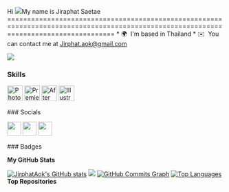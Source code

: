 Hi ![](https://user-images.githubusercontent.com/18350557/176309783-0785949b-9127-417c-8b55-ab5a4333674e.gif)My name is Jiraphat Saetae =======================================================================================================================================  * 🌍  I'm based in Thailand * ✉️  You can contact me at [Jirphat.aok@gmail.com](mailto:Jirphat.aok@gmail.com)

<a href="https://www.github.com/JirphatAok" target="_blank" rel="noreferrer"><img src="https://img.shields.io/github/followers/JirphatAok?logo=github&style=for-the-badge&color=facc15&labelColor=831843" /></a>
### Skills  

<p align="left"> <a href="https://www.adobe.com/uk/products/photoshop.html" target="_blank" rel="noreferrer"><img src="https://raw.githubusercontent.com/danielcranney/readme-generator/main/public/icons/skills/photoshop-colored.svg" width="36" height="36" alt="Photoshop" /></a> <a href="https://www.adobe.com/uk/products/premiere.html" target="_blank" rel="noreferrer"><img src="https://raw.githubusercontent.com/danielcranney/readme-generator/main/public/icons/skills/premierepro-colored.svg" width="36" height="36" alt="Premiere Pro" /></a> <a href="https://www.adobe.com/uk/products/aftereffects.html" target="_blank" rel="noreferrer"><img src="https://raw.githubusercontent.com/danielcranney/readme-generator/main/public/icons/skills/aftereffects-colored.svg" width="36" height="36" alt="After Effects" /></a> <a href="adobe.com/uk/products/illustrator.html" target="_blank" rel="noreferrer"><img src="https://raw.githubusercontent.com/danielcranney/readme-generator/main/public/icons/skills/illustrator-colored.svg" width="36" height="36" alt="Illustrator" /></a> </p> 
 ### Socials  <p align="left"> <a href="https://www.facebook.com/โอ๊ก ครับ" target="_blank" rel="noreferrer"><img src="https://raw.githubusercontent.com/danielcranney/readme-generator/main/public/icons/socials/facebook.svg" width="32" height="32" /></a> <a href="https://www.github.com/JirphatAok" target="_blank" rel="noreferrer"><img src="https://raw.githubusercontent.com/danielcranney/readme-generator/main/public/icons/socials/github.svg" width="32" height="32" /></a> <a href="http://www.instagram.com/aoooook._" target="_blank" rel="noreferrer"><img src="https://raw.githubusercontent.com/danielcranney/readme-generator/main/public/icons/socials/instagram.svg" width="32" height="32" /></a></p>
### Badges

<b>My GitHub Stats</b>

<a href="http://www.github.com/JirphatAok"><img src="https://github-readme-stats.vercel.app/api?username=JirphatAok&show_icons=true&hide=&count_private=true&title_color=000000&text_color=ffffff&icon_color=facc15&bg_color=831843&hide_border=true&show_icons=true" alt="JirphatAok's GitHub stats" /></a>
<a href="http://www.github.com/JirphatAok"><img src="https://github-readme-streak-stats.herokuapp.com/?user=JirphatAok&stroke=ffffff&background=831843&ring=000000&fire=000000&currStreakNum=ffffff&currStreakLabel=000000&sideNums=ffffff&sideLabels=ffffff&dates=ffffff&hide_border=true" /></a>
<a href="http://www.github.com/JirphatAok"><img src="https://github-readme-activity-graph.cyclic.app/graph?username=JirphatAok&bg_color=831843&color=ffffff&line=facc15&point=ffffff&area_color=831843&area=true&hide_border=true&custom_title=GitHub%20Commits%20Graph" alt="GitHub Commits Graph" /></a>
<a href="https://github.com/JirphatAok" align="left"><img src="https://github-readme-stats.vercel.app/api/top-langs/?username=JirphatAok&langs_count=10&title_color=000000&text_color=ffffff&icon_color=facc15&bg_color=831843&hide_border=true&locale=en&custom_title=Top%20%Languages" alt="Top Languages" /></a>
<b>Top Repositories</b>

<div width="100%" align="center"></div><br /><br /><br /><br /><br /><br /><br />

